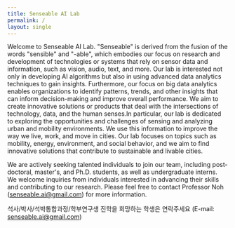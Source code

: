 ```yaml
---
title: Senseable AI Lab
permalink: /
layout: single
---
```


   Welcome to Senseable AI Lab. "Senseable" is derived from the fusion of the words "sensible" and "-able", which embodies our focus on research and development of technologies or systems that rely on sensor data and information, such as vision, audio, text, and more. Our lab is interested not only in developing AI algorithms but also in using advanced data analytics techniques to gain insights. Furthermore, our focus on big data analytics enables organizations to identify patterns, trends, and other insights that can inform decision-making and improve overall performance. We aim to create innovative solutions or products that deal with the intersections of technology, data, and the human senses.In particular, our lab is dedicated to exploring the opportunities and challenges of sensing and analyzing urban and mobility environments. We use this information to improve the way we live, work, and move in cities. Our lab focuses on topics such as mobility, energy, environment, and social behavior, and we aim to find innovative solutions that contribute to sustainable and livable cities.


  We are actively seeking talented individuals to join our team, including post-doctoral, master's, and Ph.D. students, as well as undergraduate interns. We welcome inquiries from individuals interested in advancing their skills and contributing to our research. Please feel free to contact Professor Noh (senseable.ai@gmail.com) for more information.


석사/박사/석박통합과정/학부연구생 진학을 희망하는 학생은 연락주세요 (E-mail: senseable.ai@gmail.com)



